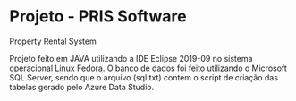 # Projeto - PRIS Software
Property Rental System

Projeto feito em JAVA utilizando a IDE Eclipse 2019-09 no sistema operacional Linux Fedora. O banco de dados foi feito utilizando o Microsoft SQL Server, sendo que o arquivo (sql.txt) contem o script de criação das tabelas gerado pelo Azure Data Studio. 
